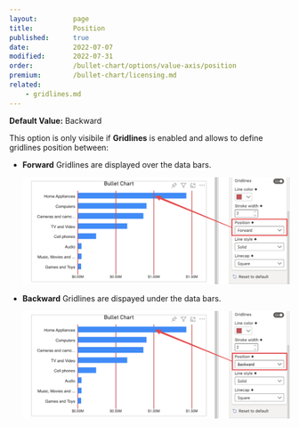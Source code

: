```yaml
---
layout:         page
title:          Position
published:      true
date:           2022-07-07
modified:   	2022-07-31
order:          /bullet-chart/options/value-axis/position
premium:        /bullet-chart/licensing.md
related:
    - gridlines.md
---
```


**Default Value:** Backward

This option is only visibile if **Gridlines** is enabled and allows to define gridlines position between:

- **Forward** Gridlines are displayed over the data bars.

    <img src="images/position-forward.png" width="700">

- **Backward** Gridlines are dispayed under the data bars.

    <img src="images/position-backward.png" width="700">






